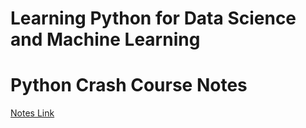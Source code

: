 # Learning Python for Data Science and Machine Learning

# Python Crash Course Notes
[Notes Link](https://github.com/gtgkartik/Python-for-Data-Science-and-Machine-Learning/tree/9acdcf9bf09bd096cb46c7f2a2f396868b246c0f/python%20crash%20course)
